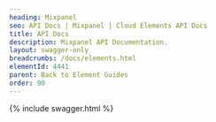 ```yaml
---
heading: Mixpanel
seo: API Docs | Mixpanel | Cloud Elements API Docs
title: API Docs
description: Mixpanel API Documentation.
layout: swagger-only
breadcrumbs: /docs/elements.html
elementId: 4441
parent: Back to Element Guides
order: 90
---
```


{% include swagger.html %}
